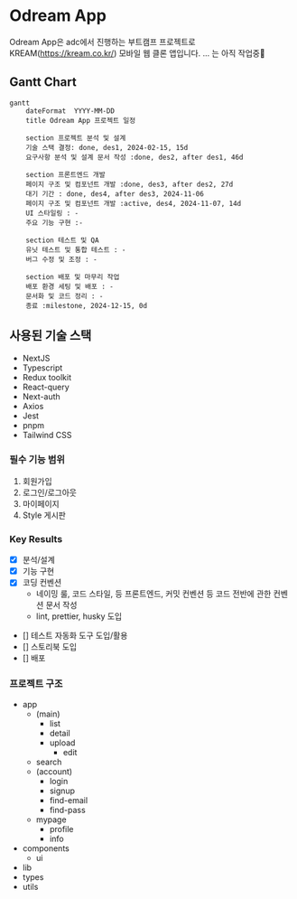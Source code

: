 # Odream App

Odream App은 adc에서 진행하는 부트캠프 프로젝트로 KREAM(https://kream.co.kr/) 모바일 웹 클론 앱입니다.
... 는 아직 작업중🚧

## Gantt Chart

```mermaid
gantt
    dateFormat  YYYY-MM-DD
    title Odream App 프로젝트 일정

    section 프로젝트 분석 및 설계
    기술 스택 결정: done, des1, 2024-02-15, 15d
    요구사항 분석 및 설계 문서 작성 :done, des2, after des1, 46d

    section 프론트엔드 개발
    페이지 구조 및 컴포넌트 개발 :done, des3, after des2, 27d
    대기 기간 : done, des4, after des3, 2024-11-06
    페이지 구조 및 컴포넌트 개발 :active, des4, 2024-11-07, 14d
    UI 스타일링 : -
    주요 기능 구현 :-

    section 테스트 및 QA
    유닛 테스트 및 통합 테스트 : -
    버그 수정 및 조정 : -

    section 배포 및 마무리 작업
    배포 환경 세팅 및 배포 : -
    문서화 및 코드 정리 : -
    종료 :milestone, 2024-12-15, 0d
```

## 사용된 기술 스택

- NextJS
- Typescript
- Redux toolkit
- React-query
- Next-auth
- Axios
- Jest
- pnpm
- Tailwind CSS

### 필수 기능 범위

1. 회원가입
2. 로그인/로그아웃
3. 마이페이지
4. Style 게시판

### Key Results

- [x] 분석/설계
- [x] 기능 구현
- [x] 코딩 컨벤션
  - 네이밍 룰, 코드 스타일, 등 프론트엔드, 커밋 컨벤션 등 코드 전반에 관한 컨벤션 문서 작성
  - lint, prettier, husky 도입
- [] 테스트 자동화 도구 도입/활용
- [] 스토리북 도입
- [] 배포

### 프로젝트 구조

- app
  - (main)
    - list
    - detail
    - upload
      - edit
  - search
  - (account)
    - login
    - signup
    - find-email
    - find-pass
  - mypage
    - profile
    - info
- components
  - ui
- lib
- types
- utils
